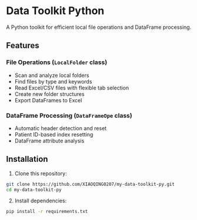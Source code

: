 # Data Toolkit Python

A Python toolkit for efficient local file operations and DataFrame processing.

## Features

### File Operations (`LocalFolder` class)
- Scan and analyze local folders
- Find files by type and keywords
- Read Excel/CSV files with flexible tab selection
- Create new folder structures
- Export DataFrames to Excel

### DataFrame Processing (`DataFrameOpe` class)
- Automatic header detection and reset
- Patient ID-based index resetting
- DataFrame attribute analysis

## Installation

1. Clone this repository:
```bash
git clone https://github.com/XIAOQING0207/my-data-toolkit-py.git
cd my-data-toolkit-py
```
2. Install dependencies:

```bash
pip install -r requirements.txt
```
